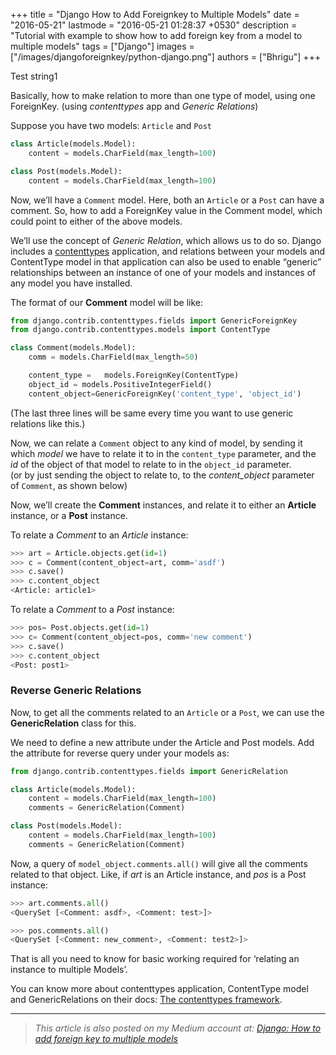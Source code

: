 +++
title = "Django How to Add Foreignkey to Multiple Models"
date = "2016-05-21"
lastmode = "2016-05-21 01:28:37 +0530"
description = "Tutorial with example to show how to add foreign key from a model to multiple models"
tags = ["Django"]
images = ["/images/djangoforeignkey/python-django.png"]
authors = ["Bhrigu"]
+++

Test string1

Basically, how to make relation to more than one type of model, using one ForeignKey. (using *contenttypes* app and *Generic Relations*)

Suppose you have two models: `Article` and `Post` 

<!--more-->

``` python models.py
class Article(models.Model):
	content = models.CharField(max_length=100)

class Post(models.Model):
	content = models.CharField(max_length=100)
```

Now, we’ll have a `Comment` model. Here, both an `Article` or a `Post` can have a comment. So, how to add a ForeignKey value in the Comment model, which could point to either of the above models.

We’ll use the concept of *Generic Relation*, which allows us to do so. Django includes a [contenttypes](https://docs.djangoproject.com/en/dev/ref/contrib/contenttypes/#module-django.contrib.contenttypes) application, and relations between your models and ContentType model in that application can also be used to enable “generic” relationships between an instance of one of your models and instances of any model you have installed.

The format of our **Comment** model will be like:

``` python models.py
from django.contrib.contenttypes.fields import GenericForeignKey
from django.contrib.contenttypes.models import ContentType

class Comment(models.Model):
	comm = models.CharField(max_length=50)

	content_type =   models.ForeignKey(ContentType)
	object_id = models.PositiveIntegerField()
	content_object=GenericForeignKey('content_type', 'object_id')
```

(The last three lines will be same every time you want to use generic relations like this.)



Now, we can relate a `Comment` object to any kind of model, by sending it which *model* we have to relate it to in the `content_type` parameter, and the *id* of the object of that model to relate to in the `object_id` parameter.<br>
(or by just sending the object to relate to, to the *content_object* parameter of `Comment`, as shown below)

Now, we’ll create the **Comment** instances, and relate it to either an **Article** instance, or a **Post** instance.

To relate a *Comment* to an *Article* instance:

``` python shell
>>> art = Article.objects.get(id=1)
>>> c = Comment(content_object=art, comm='asdf')
>>> c.save()
>>> c.content_object
<Article: article1>
```

To relate a *Comment* to a *Post* instance:

``` python shell
>>> pos= Post.objects.get(id=1)
>>> c= Comment(content_object=pos, comm='new comment')
>>> c.save()
>>> c.content_object
<Post: post1>
```



### Reverse Generic Relations

Now, to get all the comments related to an `Article` or a `Post`, we can use the **GenericRelation** class for this. 

We need to define a new attribute under the Article and Post models. Add the attribute for reverse query under your models as:

``` python models.py
from django.contrib.contenttypes.fields import GenericRelation

class Article(models.Model):
    content = models.CharField(max_length=100)
    comments = GenericRelation(Comment)

class Post(models.Model):
    content = models.CharField(max_length=100)
    comments = GenericRelation(Comment)
```

Now, a query of `model_object.comments.all()` will give all the comments related to that object. Like, if *art* is an Article instance, and *pos* is a Post instance:

``` python shell
>>> art.comments.all()
<QuerySet [<Comment: asdf>, <Comment: test>]>

>>> pos.comments.all()
<QuerySet [<Comment: new_comment>, <Comment: test2>]>
```

That is all you need to know for basic working required for ‘relating an instance to multiple Models’.

You can know more about contenttypes application, ContentType model and GenericRelations on their docs: [The contenttypes framework](https://docs.djangoproject.com/en/dev/ref/contrib/contenttypes/).

<hr>

> *This article is also posted on my Medium account at: [Django: How to add foreign key to multiple models](https://medium.com/@bhrigu/django-how-to-add-foreignkey-to-multiple-models-394596f06e84#.vtjdo4vz5)*

